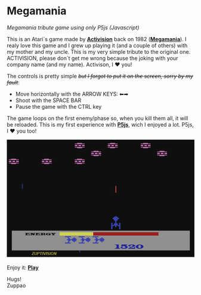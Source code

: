 # Megamania
_Megamania tribute game using only P5js (Javascript)_

This is an Atari´s game made by [**Activision**](https://www.activision.com) back on 1982 ([**Megamania**](https://en.wikipedia.org/wiki/Megamania)). I realy love this game and I grew up playing it (and a couple of others) with my mother and my uncle.
This is my very simple tribute to the original one. ACTIVISION, please don´t get me wrong because the joking with your company name (and my name). Activison, I ❤ you!

The controls is pretty simple ~~_but I forgot to put it on the screen, sorry by my fault_~~:
- Move horizontally with the ARROW KEYS: ⬅➡
- Shoot with the SPACE BAR
- Pause the game with the CTRL key

The game loops on the first enemy/phase so, when you kill them all, it will be reloaded.
This is my first experience with [**P5js**](https://p5js.org), wich I enjoyed a lot. P5js, I ❤ you too!

![Screen.png](/Screen.png)

Enjoy it: [**Play**](https://rawcdn.githack.com/zuppao/megamania/79422747be5d2c5f9b8a76c5d9f02bdbe8dfc72e/Mega.html) 

Hugs!<br />
Zuppao
